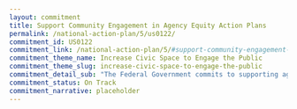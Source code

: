 ```yaml
---
layout: commitment
title: Support Community Engagement in Agency Equity Action Plans
permalink: /national-action-plan/5/us0122/
commitment_id: US0122
commitment_link: /national-action-plan/5/#support-community-engagement-in-agency-equity-action-plans
commitment_theme_name: Increase Civic Space to Engage the Public
commitment_theme_slug: increase-civic-space-to-engage-the-public
commitment_detail_sub: "The Federal Government commits to supporting agencies as they pursue additional community engagement efforts as part of implementation of their equity action plans."
commitment_status: On Track
commitment_narrative: placeholder
---
```


